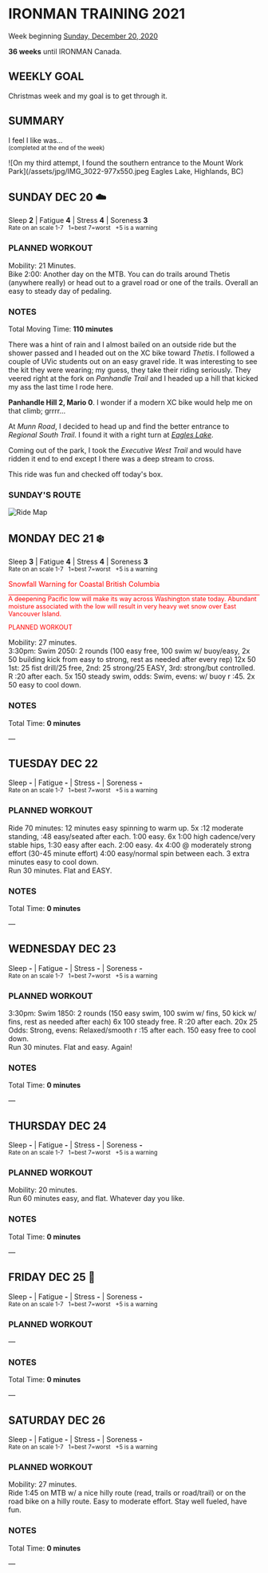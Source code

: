 # IRONMAN TRAINING 2021
Week beginning [Sunday, December 20, 2020](javascript:flick('sun');)

**36 weeks** until IRONMAN Canada.

## WEEKLY GOAL
Christmas week and my goal is to get through it.

## SUMMARY
I feel I like was...  
<sup>(completed at the end of the week)</sup>
<!--OVERTRAINING|ON THE EDGE|STAYING CONSISTENT|LAGGING A BIT-->

![On my third attempt, I found the southern entrance to the Mount Work Park](/assets/jpg/IMG_3022-977x550.jpeg Eagles Lake, Highlands, BC)

## SUNDAY DEC 20 ☁️
Sleep **2** | Fatigue **4** | Stress **4** | Soreness **3**  
<sup>Rate on an scale 1-7 &nbsp; 1=best 7=worst &nbsp; +5 is a warning</sup>

### PLANNED WORKOUT
Mobility: 21 Minutes.  
Bike 2:00: Another day on the MTB. You can do trails around Thetis (anywhere really) or head out to a gravel road or one of the trails. Overall an easy to steady day of pedaling.

### NOTES
Total Moving Time: **110 minutes**

There was a hint of rain and I almost bailed on an outside ride but the shower passed and I headed out on the XC bike toward _Thetis_.  I followed a couple of UVic students out on an easy gravel ride.  It was interesting to see the kit they were wearing; my guess, they take their riding seriously.  They veered right at the fork on _Panhandle Trail_ and I headed up a hill that kicked my ass the last time I rode here.

**Panhandle Hill 2, Mario 0**.  I wonder if a modern XC bike would help me on that climb; grrrr...
<!---->
At _Munn Road_, I decided to head up and find the better entrance to  _Regional South Trail_.  I found it with a right turn at  [_Eagles Lake_](javascript:flkty.select(2);).

Coming out of the park, I took the _Executive West Trail_ and would have ridden it end to end except I there was a deep stream to cross.

This ride was fun and checked off today's box.

### SUNDAY'S ROUTE
![Ride Map](/assets/jpg/ridemap-20201220.jpeg)

<!---->
## MONDAY DEC 21 ❄️
Sleep **3** | Fatigue **4** | Stress **4** | Soreness **3**  
<sup>Rate on an scale 1-7 &nbsp; 1=best 7=worst &nbsp; +5 is a warning</sup>

<p style="margin-bottom:0;color:red" class="agencyvc">Snowfall Warning for Coastal British Columbia</p>
<p style="color:red;font-size:0.9em;border-top:1px solid red;">A deepening Pacific low will make its way across Washington state today. Abundant moisture associated with the low will result in very heavy wet snow over East Vancouver Island.</p>
<p style="color:red;font-size:0.9em;>For Greater Victoria, there is the potential for local snowfall accumulations of 5 cm near sea level while higher terrain could see amounts up to 15 cm. Rainfall amounts of up to 40 mm are also expected. The heavy precipitation will end by early this evening as the low moves to the east.</p>

### PLANNED WORKOUT
Mobility: 27 minutes.  
3:30pm: Swim 2050: 
2 rounds (100 easy free, 100 swim w/ buoy/easy, 2x 50 building kick from easy to strong, rest as needed after every rep)
12x 50 1st: 25 fist drill/25 free, 2nd: 25 strong/25 EASY, 3rd: strong/but controlled. R :20 after each. 
5x 150 steady swim, odds: Swim, evens: w/ buoy r :45. 2x 50 easy to cool down.

### NOTES
Total Time: **0 minutes**

&mdash; 


<!---->
## TUESDAY DEC 22
Sleep **-** | Fatigue **-** | Stress **-** | Soreness **-**  
<sup>Rate on an scale 1-7 &nbsp; 1=best 7=worst &nbsp; +5 is a warning</sup>

### PLANNED WORKOUT
Ride 70 minutes: 12 minutes easy spinning to warm up. 5x :12 moderate standing, :48 easy/seated after each. 1:00 easy. 6x 1:00 high cadence/very stable hips, 1:30 easy after each. 2:00 easy. 4x 4:00 @ moderately strong effort (30-45 minute effort) 4:00 easy/normal spin between each. 3 extra minutes easy to cool down.   
Run 30 minutes. Flat and EASY.

### NOTES
Total Time: **0 minutes**

&mdash; 


<!---->
## WEDNESDAY DEC 23
Sleep **-** | Fatigue **-** | Stress **-** | Soreness **-**  
<sup>Rate on an scale 1-7 &nbsp; 1=best 7=worst &nbsp; +5 is a warning</sup>

### PLANNED WORKOUT
3:30pm: Swim 1850: 
2 rounds (150 easy swim, 100 swim w/ fins, 50 kick w/ fins, rest as needed after each)
6x 100 steady free. R :20 after each. 
20x 25 Odds: Strong, evens: Relaxed/smooth r :15 after each. 
150 easy free to cool down.   
Run 30 minutes. Flat and easy. Again!

### NOTES
Total Time: **0 minutes**

&mdash; 


<!---->
## THURSDAY DEC 24
Sleep **-** | Fatigue **-** | Stress **-** | Soreness **-**  
<sup>Rate on an scale 1-7 &nbsp; 1=best 7=worst &nbsp; +5 is a warning</sup>

### PLANNED WORKOUT
Mobility: 20 minutes.  
Run 60 minutes easy, and flat. Whatever day you like. 

### NOTES
Total Time: **0 minutes**

&mdash; 


<!---->
## FRIDAY DEC 25 🎄
Sleep **-** | Fatigue **-** | Stress **-** | Soreness **-**  
<sup>Rate on an scale 1-7 &nbsp; 1=best 7=worst &nbsp; +5 is a warning</sup>

### PLANNED WORKOUT
&mdash; 

### NOTES
Total Time: **0 minutes**

&mdash; 


<!---->
## SATURDAY DEC 26
Sleep **-** | Fatigue **-** | Stress **-** | Soreness **-**  
<sup>Rate on an scale 1-7 &nbsp; 1=best 7=worst &nbsp; +5 is a warning</sup>

### PLANNED WORKOUT
Mobility: 27 minutes.  
Ride 1:45 on MTB w/ a nice hilly route (read, trails or road/trail) or on the road bike on a hilly route. Easy to moderate effort. Stay well fueled, have fun.

### NOTES
Total Time: **0 minutes**

&mdash;
